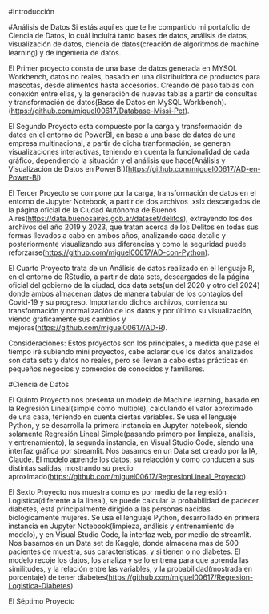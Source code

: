 #Introducción

#Análisis de Datos
Si estás aquí es que te he compartido mi portafolio de Ciencia de Datos, lo cuál incluirá tanto bases de datos, análisis de datos, visualización de datos, ciencia de datos(creación de algoritmos de machine learning) y de ingeniería de datos.

El Primer proyecto consta de una base de datos generada en MYSQL Workbench, datos no reales, basado en una distribuidora de productos para mascotas, desde alimentos hasta accesorios. Creando de paso tablas con conexión entre ellas, y la generación de nuevas tablas a partir de consultas y transformación de datos(Base de Datos en MySQL Workbench).(https://github.com/miguel00617/Database-Missi-Pet).

El Segundo Proyecto esta compuesto por la carga y transformación de datos en el entorno de PowerBI, en base a una base de datos de una empresa multinacional, a partir de dicha tranformación, se generan visualizaciones interactivas, teniendo en cuenta la funcionalidad de cada gráfico, dependiendo la situación y el análisis que hace(Análisis y Visualización de Datos en PowerBI)(https://github.com/miguel00617/AD-en-Power-Bi).

El Tercer Proyecto se compone por la carga, transformación de datos en el entorno de Jupyter Notebook, a partir de dos archivos .xslx
 descargados de la página oficial de la Ciudad Autónoma de Buenos Aires(https://data.buenosaires.gob.ar/dataset/delitos), extrayendo los dos archivos del año 2019 y 2023, que tratan acerca de los Delitos en todas sus formas llevados a cabo en ambos años, analizando cada detalle y posteriormente visualizando sus diferencias y como la seguridad puede reforzarse(https://github.com/miguel00617/AD-con-Python).

 El Cuarto Proyecto trata de un Análisis de datos realizado en el lenguaje R, en el entorno de RStudio, a partir de data sets, descargados de la página oficial del gobierno de la ciudad, dos data sets(un del 2020 y otro del 2024) donde ambos almacenan datos de manera tabular de los contagios del Covid-19 y su progreso. Importando dichos archivos, comienza su transformación y normalización de los datos y por último su visualización, viendo gráficamente sus cambios y mejoras(https://github.com/miguel00617/AD-R). 

 Consideraciones: Estos proyectos son los principales, a medida que pase el tiempo iré subiendo mini proyectos, cabe aclarar que los datos analizados son data sets y datos no reales, pero se llevan a cabo estas prácticas en pequeños negocios y comercios de conocidos y familiares.

 #Ciencia de Datos

 El Quinto Proyecto nos presenta un modelo de Machine learning, basado en la Regresión Lineal(simple como múltiple), calculando el valor aproximado de una casa, teniendo en cuenta ciertas variables. Se usa el lenguaje Python, y se desarrolla la primera instancia en Jupyter notebook, siendo solamente Regresión Lineal Simple(pasando primero por limpieza, análisis, y entrenamiento), la segunda instancia, en Visual Studio Code, siendo una interfaz gráfica por streamlit. Nos basamos en un Data set creado por la IA, Claude. El modelo aprende los datos, su relacción y como conducen a sus distintas salidas, mostrando su precio aproximado(https://github.com/miguel00617/RegresionLineal_Proyecto).

 El Sexto Proyecto nos muestra como es por medio de la regresión Logística(diferente a la lineal), se puede calcular la probabilidad de padecer diabetes, está principalmente dirigido a las personas nacidas biológicamente mujeres. Se usa el lenguaje Python, desarrollado en primera instancia en Jupyter Notebook(limpieza, análisis y entrenamiento de modelo), y en Visual Studio Code, la interfaz web, por medio de streamlit. Nos basamos en un Data set de Kaggle, donde almacena mas de 500 pacientes de muestra, sus características, y si tienen o no diabetes. El modelo recoje los datos, los analiza y se lo entrena para que aprenda las similitudes, y la relación entre las variables, y la probabilidad(mostrada en porcentaje) de tener diabetes(https://github.com/miguel00617/Regresion-Logistica-Diabetes).


 El Séptimo Proyecto

